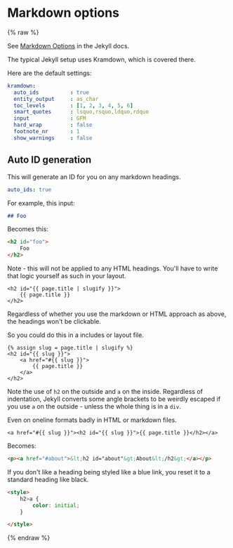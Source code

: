 # Markdown options

{% raw %}

See [Markdown Options](https://jekyllrb.com/docs/configuration/markdown/) in the Jekyll docs.

The typical Jekyll setup uses Kramdown, which is covered there.

Here are the default settings:

```yaml
kramdown:
  auto_ids          : true
  entity_output     : as_char
  toc_levels        : [1, 2, 3, 4, 5, 6]
  smart_quotes      : lsquo,rsquo,ldquo,rdquo
  input             : GFM
  hard_wrap         : false
  footnote_nr       : 1
  show_warnings     : false
```

## Auto ID generation

This will generate an ID for you on any markdown headings.

```yaml
auto_ids: true
```


For example, this input:

```markdown
## Foo
```

Becomes this:

```html
<h2 id="foo">
    Foo
</h2>
```

Note - this will not be applied to any HTML headings. You'll have to write that logic yourself as such in your layout.

```liquid
<h2 id="{{ page.title | slugify }}">
    {{ page.title }}
</h2>
```

Regardless of whether you use the markdown or HTML approach as above, the headings won't be clickable.

So you could do this in a includes or layout file.

```liquid
{% assign slug = page.title | slugify %}
<h2 id="{{ slug }}">
    <a href="#{{ slug }}">
        {{ page.title }}
    </a>
</h2>
```

Note the use of `h2` on the outside and `a` on the inside. Regardless of indentation, Jekyll converts some angle brackets to be weirdly escaped if you use `a` on the outside - unless the whole thing is in a `div`.

Even on oneline formats badly in HTML or markdown files.

```liquid
<a href="#{{ slug }}"><h2 id="{{ slug }}">{{ page.title }}</h2></a>
```

Becomes:

```html
<p><a href="#about">&lt;h2 id="about"&gt;About&lt;/h2&gt;</a></p>
```

If you don't like a heading being styled like a blue link, you reset it to a standard heading like black.

```html
<style>
    h2>a {
        color: initial;
    }

</style>
```


{% endraw %}
